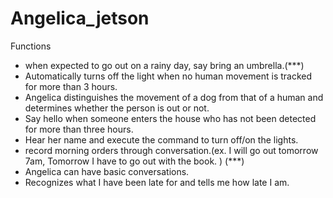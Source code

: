 # Angelica_jetson

Functions
  - when expected to go out on a rainy day, say bring an umbrella.(***)
  - Automatically turns off the light when no human movement is tracked for more than 3 hours.
  - Angelica distinguishes the movement of a dog from that of a human and determines whether the person is out or not.
  - Say hello when someone enters the house who has not been detected for more than three hours.
  - Hear her name and execute the command to turn off/on the lights.
  - record morning orders through conversation.(ex. I will go out tomorrow 7am, Tomorrow I have to go out with the book. ) (***)
  - Angelica can have basic conversations.
  - Recognizes what I have been late for and tells me how late I am.
  
